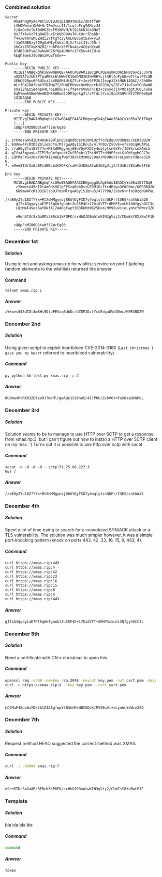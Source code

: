 ### Combined solution
```
Secret
    Mha4hOgMyAqP8ClvU1UJ63p1N04t0His/dDtffWM
    LVhDWhearQNW+SrIFmJsccII/1cqfaFrg9AMczJ4
    YjOeOc8sTefBd0K2bsFM1bMVM/hlQ2AKNJGo9NeT
    DoIfX6vXz7IqDAE5uxEtKUbD9Va7dukOcrZDq6hr
    f4vxBrRTuM5ZHdiiYftgfcJyAmLkQVSntDJH+yiA
    fJaOBOB6zy7O9gGxMIyCmkxLNjXz7qLtJ1s/OOrf
    SkCXsIRTXyKN2RZ/rn8PUcX3PfNuAov4CQsHZcaB
    874B8UkPsaG3whwkDZ6f0p4UN6YsIFX5nv4tZU+A
    kEghaGw6Js6mBu5kOZfudw==
    
Public key
    -----BEGIN PUBLIC KEY-----
    MIIBIjANBgkqhkiG9w0BAQEFAAOCAQ8AMIIBCgKCAQEAsmKOUWiNH0zavc2JJnrB
    uOXSA7eJkh7PTpaRREs6tHWw7K1GdDNQ3H2HHRHYLjlXRtJnPyhEdwTtlulPZsOB
    XEbQ92Rpc6PSU5vzJa4MAEMtUtQZ7uf+Jez9FP2b21evp32ktM6h1AD6C//2hNMm
    WLtfGX2O8fkbV3TDIMp7I/PHWEMhVw+8uMKpcrbJ0JD6/yEBEv7J1wFouYCH8wN6
    smsi2hEz5eahpn4LrpLWbkuT+Ifte4YnVU0/nTBz+c8SyojjX4MoTggt3C0LTGhe
    EqM+mmA5HwNWeABIH8KWNwd5JDM1gdkg3l/zFfdLlYvni8poXGHVnHt2ThFOe6p8
    1QIDAQAB
    -----END PUBLIC KEY-----
    
Private key
    -----BEGIN PRIVATE KEY-----
    MIIEvgIBADANBgkqhkiG9w0BAQEFAASCBKgwggSkAgEAAoIBAQCyYo5RaI0fTNq9
    [...]
    zQQpFsMZO0D2tw0fl2WrEqS0
    -----END PRIVATE KEY-----

1. zYkmesG45dIDt4mSHs9OlpFESzq0dbDsrUZ0M1DcfYcdEdguOVdG0mc/KER3BO2W
2. 6U9mw4FcRtD3ZGlzo9JTm/MlrgwAQy1S1Bnu5/4l7P0U/ZvbV6+nfaS0zqHUAPoL
3. //aE0yZYu18ZfY7x+RtXdMMgynsj88dYQyFXD7y4wqlytsnQkPr/IQES/snXAWi5
4. gIfzA3qyayLaETPl5qGmfguuktZuS5P4h+17hidVTT+dMHP5zxLKiONfgyhOCC3c
5. LQtMaF4Soz6aYDkfA1Z4AEgfwpY3B3kkMzWB2SDeX/MV90uVi+eLymhcYdWce3ZO
6. 
7. e9en5TUrSxGa8Pz3ERcb3kPOFK/cxHhOJD8mAtwKIN3gVij2/CUmEsY8XaRwtF1E

End key
    -----BEGIN PRIVATE KEY-----
    MIIEvgIBADANBgkqhkiG9w0BAQEFAASCBKgwggSkAgEAAoIBAQCyYo5RaI0fTNq9
	 zYkmesG45dIDt4mSHs9OlpFESzq0dbDsrUZ0M1DcfYcdEdguOVdG0mc/KER3BO2W
	 6U9mw4FcRtD3ZGlzo9JTm/MlrgwAQy1S1Bnu5/4l7P0U/ZvbV6+nfaS0zqHUAPoL
	 //aE0yZYu18ZfY7x+RtXdMMgynsj88dYQyFXD7y4wqlytsnQkPr/IQES/snXAWi520
	 gIfzA3qyayLaETPl5qGmfguuktZuS5P4h+17hidVTT+dMHP5zxLKiONfgyhOCC3c
	 LQtMaF4Soz6aYDkfA1Z4AEgfwpY3B3kkMzWB2SDeX/MV90uVi+eLymhcYdWce3ZO
	 
	 e9en5TUrSxGa8Pz3ERcb3kPOFK/cxHhOJD8mAtwKIN3gVij2/CUmEsY8XaRwtF1E
	 ...
    zQQpFsMZO0D2tw0fl2WrEqS0
    -----END PRIVATE KEY-----
```

### December 1st 
#### Solution 
Using telnet and asking xmas.rip for wishlist service on port 1 (adding random elements to the wishlist) returned the answer.

#### Command

```bash
telnet xmas.rip 1
```

#### Answer

```
zYkmesG45dIDt4mSHs9OlpFESzq0dbDsrUZ0M1DcfYcdEdguOVdG0mc/KER3BO2W
```

### December 2nd
##### Solution
Using given script to exploit heartbleed CVE-2014-0160 (`Last christmas I gave you my heart` referred to heartbleed vulnerability). 
##### Command
```bash
py python hb-test.py xmas.rip -p 2
```
##### Anwser
```
6U9mw4FcRtD3ZGlzo9JTm/MlrgwAQy1S1Bnu5/4l7P0U/ZvbV6+nfaS0zqHUAPoL
```

### December 3rd
##### Solution
Solution seems to be to manage to use HTTP over SCTP to get a response from xmas.rip:3, but I can't figure out how to install a HTTP over SCTP client on my mac :'(
Turns out it is possible to use http over sctp with socat

##### Command
```
socat -x -d -d -d - sctp:51.75.68.227:3
GET /
```
##### Answer
```
//aE0yZYu18ZfY7x+RtXdMMgynsj88dYQyFXD7y4wqlytsnQkPr/IQES/snXAWi5
```

### December 4th
##### Solution
Spent a lot of time trying to search for a convoluted SYN/ACK attack or a TLS vulnerability. The solution was much simpler however, it was a simple port-knocking pattern (knock on ports 443, 42, 23, 16, 15, 8, 443, 4).

##### Command
```bash
curl https://xmas.rip:443
curl https://xmas.rip:4
curl https://xmas.rip:42
curl https://xmas.rip:23
curl https://xmas.rip:16
curl https://xmas.rip:15
curl https://xmas.rip:8
curl https://xmas.rip:4
curl https://xmas.rip:443
```
##### Anwser
```
gIfzA3qyayLaETPl5qGmfguuktZuS5P4h+17hidVTT+dMHP5zxLKiONfgyhOCC3c
```

### December 5th
##### Solution
Need a certificate with CN = christmas to open this

##### Command
```bash
openssl req -x509 -newkey rsa:2048 -keyout key.pem -out cert.pem -days 365 -subj "/CN=christmas/"
curl -v https://xmas.rip:5 --key key.pem --cert cert.pem
```
##### Anwser
```
LQtMaF4Soz6aYDkfA1Z4AEgfwpY3B3kkMzWB2SDeX/MV90uVi+eLymhcYdWce3ZO
```

### December 7th
##### Solution
Request method HEAD suggested the correct method was XMAS.

##### Command
```bash
curl -i -XXMAS xmas.rip:7
```
##### Anwser
```
e9en5TUrSxGa8Pz3ERcb3kPOFK/cxHhOJD8mAtwKIN3gVij2/CUmEsY8XaRwtF1E
```

### Template
##### Solution
bla bla bla bla
##### Command
```bash
command
```
##### Anwser
```
token
```
